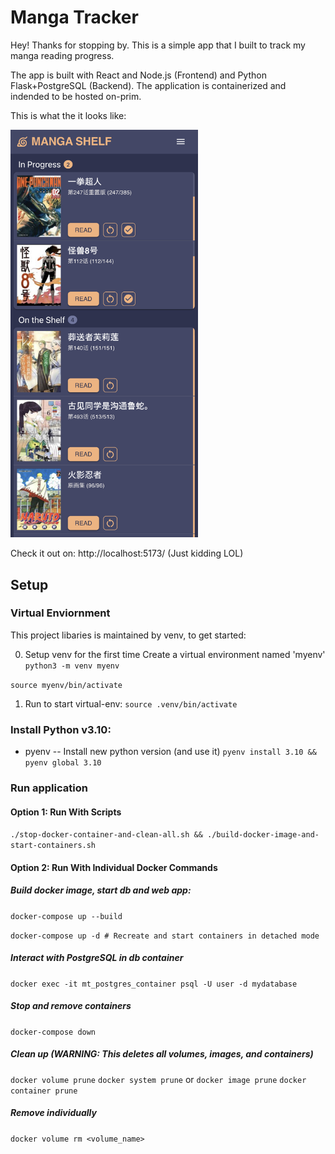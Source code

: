 # Manga Tracker

Hey! Thanks for stopping by. This is a simple app that I built to track my manga reading progress.

The app is built with React and Node.js (Frontend) and Python Flask+PostgreSQL (Backend). The application is containerized and indended to be hosted on-prim.

This is what the it looks like:

<img src="./manga-tracker.png" alt="drawing" width="300"/>

Check it out on: http://localhost:5173/ (Just kidding LOL)

## Setup

### Virtual Enviornment

This project libaries is maintained by venv, to get started:

0. Setup venv for the first time
   Create a virtual environment named 'myenv'
   `python3 -m venv myenv`

`source myenv/bin/activate`

1. Run to start virtual-env:
   `source .venv/bin/activate`

### Install Python v3.10:

- pyenv
  -- Install new python version (and use it)
  `pyenv install 3.10 && pyenv global 3.10`

### Run application

#### Option 1: Run With Scripts

`./stop-docker-container-and-clean-all.sh && ./build-docker-image-and-start-containers.sh`

#### Option 2: Run With Individual Docker Commands

##### Build docker image, start db and web app:

`docker-compose up --build`

`docker-compose up -d # Recreate and start containers in detached mode`

##### Interact with PostgreSQL in db container

`docker exec -it mt_postgres_container psql -U user -d mydatabase`

##### Stop and remove containers

`docker-compose down`

##### Clean up (WARNING: This deletes all volumes, images, and containers)

`docker volume prune`
`docker system prune`
or
`docker image prune`
`docker container prune`

##### Remove individually

`docker volume rm <volume_name>`
